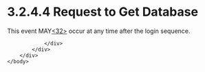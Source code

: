 <html dir="LTR" xmlns:mshelp="http://msdn.microsoft.com/mshelp" xmlns:ddue="http://ddue.schemas.microsoft.com/authoring/2003/5" xmlns:xlink="http://www.w3.org/1999/xlink" xmlns:tool="http://www.microsoft.com/tooltip">
    <head>
        <meta http-equiv="Content-Type" content="text/html; CHARSET=utf-8"></meta>
        <meta name="save" content="history"></meta>
        <title>3.2.4.4 Request to Get Database</title>
        <xml>
            <mshelp:toctitle title="3.2.4.4 Request to Get Database"></mshelp:toctitle>
            <mshelp:rltitle title="[MS-SSAS8]: Request to Get Database"></mshelp:rltitle>
            <mshelp:keyword index="A" term="79a5f076-b722-4a61-aa97-2fd965917101"></mshelp:keyword>
            <mshelp:attr name="DCSext.ContentType" value="open specification"></mshelp:attr>
            <mshelp:attr name="AssetID" value="79a5f076-b722-4a61-aa97-2fd965917101"></mshelp:attr>
            <mshelp:attr name="TopicType" value="kbRef"></mshelp:attr>
            <mshelp:attr name="DCSext.Title" value="[MS-SSAS8]: Request to Get Database" />
        </xml>
    </head>
    <body>
        <div id="header">
            <h1 class="heading">3.2.4.4 Request to Get Database</h1>
        </div>
        <div id="mainSection">
            <div id="mainBody">
                <div id="allHistory" class="saveHistory"></div>
                <div id="sectionSection0" class="section" name="collapseableSection">
                    

<p>This event MAY<a id="Appendix_A_Target_32"></a><a href="05c9e5c4-4566-418c-a56e-69fca8d73f4b.htm#Appendix_A_32" aria-label="Product behavior note 32">&lt;32&gt;</a> occur at
any time after the login sequence. </p>


                </div>
            </div>
        </div>
    </body>
</html>
